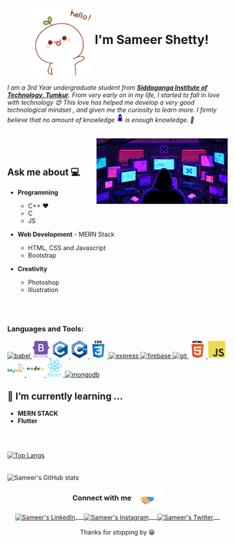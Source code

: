 

<h1 align="center"> <img align="center" src="assets/hello.gif" width="150px"> I'm Sameer Shetty!</h1>
<em>I am a 3rd Year undergraduate student from <a href="http://www.sit.ac.in/html/home.html"><b>  Siddaganga Institute of Technology, Tumkur</b></a>. From very early on in my life, I started to fall in love with technology 😍 This love has helped me develop a very good technological mindset , and given me the curiosity to learn more. I firmly believe that 
no amount of knowledge <img src="assets/Rocket.gif" height="20px"> is enough knowledge. 🧠</em>
 <br/>
<br/><br/>
 <img align="right" src="assets/dev.gif" width="300px" height="150px"/>
  <br/> <br/>
  
  
## Ask me about :computer: 
- **Programming**
	- C++ ❤️
	- C 
	- JS

- **Web Development**
        - MERN Stack
	- HTML, CSS and Javascript 
	- Bootstrap
	
	


- **Creativity**
	- Photoshop 
	- Illustration 
	




<br/><br/>
<h3 align="left">Languages and Tools:</h3>
<p align="left"> <a href="https://babeljs.io/" target="_blank" rel="noreferrer"> <img src="https://www.vectorlogo.zone/logos/babeljs/babeljs-icon.svg" alt="babel" width="40" height="40"/> </a> <a href="https://getbootstrap.com" target="_blank" rel="noreferrer"> <img src="https://raw.githubusercontent.com/devicons/devicon/master/icons/bootstrap/bootstrap-plain-wordmark.svg" alt="bootstrap" width="40" height="40"/> </a> <a href="https://www.cprogramming.com/" target="_blank" rel="noreferrer"> <img src="https://raw.githubusercontent.com/devicons/devicon/master/icons/c/c-original.svg" alt="c" width="40" height="40"/> </a> <a href="https://www.w3schools.com/cpp/" target="_blank" rel="noreferrer"> <img src="https://raw.githubusercontent.com/devicons/devicon/master/icons/cplusplus/cplusplus-original.svg" alt="cplusplus" width="40" height="40"/> </a> <a href="https://www.w3schools.com/css/" target="_blank" rel="noreferrer"> <img src="https://raw.githubusercontent.com/devicons/devicon/master/icons/css3/css3-original-wordmark.svg" alt="css3" width="40" height="40"/> </a> <a href="https://expressjs.com" target="_blank" rel="noreferrer"> <img src="https://w7.pngwing.com/pngs/925/447/png-transparent-express-js-node-js-javascript-mongodb-node-js-text-trademark-logo-thumbnail.png" alt="express" width="40" height="40"/> </a> <a href="https://firebase.google.com/" target="_blank" rel="noreferrer"> <img src="https://www.vectorlogo.zone/logos/firebase/firebase-icon.svg" alt="firebase" width="40" height="40"/> </a> <a href="https://git-scm.com/" target="_blank" rel="noreferrer"> <img src="https://www.vectorlogo.zone/logos/git-scm/git-scm-icon.svg" alt="git" width="40" height="40"/> </a> <a href="https://www.w3.org/html/" target="_blank" rel="noreferrer"> <img src="https://raw.githubusercontent.com/devicons/devicon/master/icons/html5/html5-original-wordmark.svg" alt="html5" width="40" height="40"/> </a> <a href="https://developer.mozilla.org/en-US/docs/Web/JavaScript" target="_blank" rel="noreferrer"> <img src="https://raw.githubusercontent.com/devicons/devicon/master/icons/javascript/javascript-original.svg" alt="javascript" width="40" height="40"/> </a> <a href="https://www.mysql.com/" target="_blank" rel="noreferrer"> <img src="https://raw.githubusercontent.com/devicons/devicon/master/icons/mysql/mysql-original-wordmark.svg" alt="mysql" width="40" height="40"/> </a> <a href="https://nodejs.org" target="_blank" rel="noreferrer"> <img src="https://raw.githubusercontent.com/devicons/devicon/master/icons/nodejs/nodejs-original-wordmark.svg" alt="nodejs" width="40" height="40"/> </a>   <a href="https://reactjs.org/" target="_blank" rel="noreferrer"> <img src="https://raw.githubusercontent.com/devicons/devicon/master/icons/react/react-original-wordmark.svg" alt="react" width="40" height="40"/>  </a> <a href="https://www.mongodb.com/" target="_blank" rel="noreferrer"><img src="https://w7.pngwing.com/pngs/648/271/png-transparent-mongodb-document-oriented-database-open-database-connectivity-apache-cassandra-mongodb-leaf-text-logo-thumbnail.png" alt="mongodb" width="40" height="40"/></a></p>




## 🌱 I’m currently learning ...
- **MERN STACK**
- **Flutter**

<br/>
  <br/>


[![Top Langs](https://github-readme-stats.vercel.app/api/top-langs/?username=SameerShetty&layout=compact)](https://github.com/SameerShetty/github-readme-stats)
<br><br><br>
![Sameer's GitHub stats](https://github-readme-stats.vercel.app/api?username=SameerShetty&show_icons=true&theme=dark)
<div align="center">
  <h3 align="center">Connect with me<img align="center" src="assets/Handshake.gif" height="33px" /></h3> 
</div>
<p align="center">
 <a href="https://www.linkedin.com/in/sameer-shetty-478481217" target="blank">
  <img align="center" alt="Sameer's LinkedIn" width="30px" src="https://www.vectorlogo.zone/logos/linkedin/linkedin-icon.svg" /> &nbsp; &nbsp;
 </a>
 <a href="https://www.instagram.com/sameer_shetty83/" target="blank">
  <img align="center" alt="Sameer's Instagram" width="30px" src="https://www.vectorlogo.zone/logos/instagram/instagram-icon.svg" /> &nbsp; &nbsp;
 </a>
 <a href="https://twitter.com/SameerShetty20?t=Da6eyan9XPPgT5iK7cz8DQ&s=09" target="blank">
  <img align="center" alt="Sameer's Twitter" width="30px" src="https://www.vectorlogo.zone/logos/twitter/twitter-official.svg" /> &nbsp; &nbsp;
 </a>

  <br/>
  <br/>
  Thanks for stopping by 😁<br/>
</p>

<br/>
<p>

